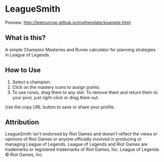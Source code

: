 # LeagueSmith

Preview: http://leemunroe.github.io/motherplate/example.html

## What is this?
A simple Champion Masteries and Runes calculator for planning strategies in League of Legends.

## How to Use
1. Select a champion.
2. Click on the mastery icons to assign points.
3. To use runes, drag them to any slot. To remove them and return them to your pool, just right-click or drag them out.

Use the copy URL button to save or share your profile.

## Attribution

LeagueSmith isn't endorsed by Riot Games and doesn't reflect the views or opinions of Riot Games or anyone officially involved in producing or managing League of Legends. League of Legends and Riot Games are trademarks or registered trademarks of Riot Games, Inc. League of Legends © Riot Games, Inc.
